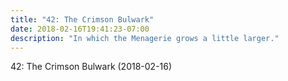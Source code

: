 ```yaml
---
title: "42: The Crimson Bulwark"
date: 2018-02-16T19:41:23-07:00
description: "In which the Menagerie grows a little larger."
---
```


42: The Crimson Bulwark (2018-02-16)
